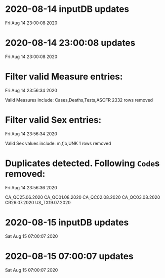 
# 2020-08-14 inputDB updates 
 Fri Aug 14 23:00:08 2020 


# 2020-08-14 23:00:08 updates 
 Fri Aug 14 23:00:08 2020 


# Filter valid Measure entries: 
 Fri Aug 14 23:56:34 2020 

Valid Measures include: Cases,Deaths,Tests,ASCFR
 2332 rows removed
# Filter valid Sex entries: 
 Fri Aug 14 23:56:34 2020 

Valid Sex values include: m,f,b,UNK
 1 rows removed
# Duplicates detected. Following `Code`s removed: 
 Fri Aug 14 23:56:36 2020 

CA_QC25.06.2020
CA_QC01.08.2020
CA_QC02.08.2020
CA_QC03.08.2020
CR26.07.2020
US_TX19.07.2020
# 2020-08-15 inputDB updates 
 Sat Aug 15 07:00:07 2020 


# 2020-08-15 07:00:07 updates 
 Sat Aug 15 07:00:07 2020 

